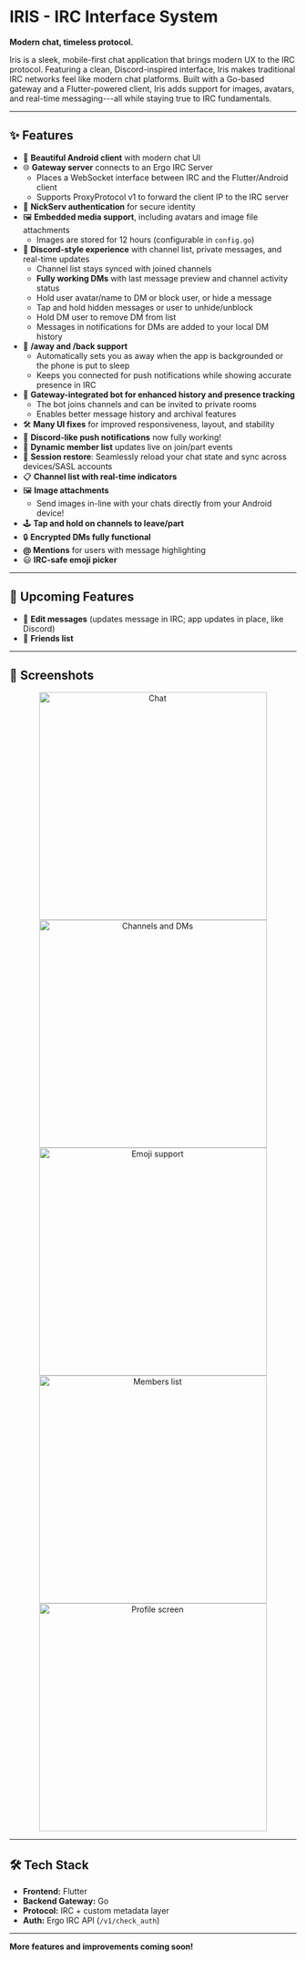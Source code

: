 # IRIS - IRC Interface System

**Modern chat, timeless protocol.**

Iris is a sleek, mobile-first chat application that brings modern UX to the IRC protocol. Featuring a clean, Discord-inspired interface, Iris makes traditional IRC networks feel like modern chat platforms. Built with a Go-based gateway and a Flutter-powered client, Iris adds support for images, avatars, and real-time messaging---all while staying true to IRC fundamentals.

---

✨ Features
----------

-   📱 **Beautiful Android client** with modern chat UI
-   🌐 **Gateway server** connects to an Ergo IRC Server
    -   Places a WebSocket interface between IRC and the Flutter/Android client
    -   Supports ProxyProtocol v1 to forward the client IP to the IRC server
-   🔐 **NickServ authentication** for secure identity
-   🖼️ **Embedded media support**, including avatars and image file attachments
    -   Images are stored for 12 hours (configurable in `config.go`)
-   💬 **Discord-style experience** with channel list, private messages, and real-time updates
    -   Channel list stays synced with joined channels
    -   **Fully working DMs** with last message preview and channel activity status
    -   Hold user avatar/name to DM or block user, or hide a message
    -   Tap and hold hidden messages or user to unhide/unblock
    -   Hold DM user to remove DM from list
    -   Messages in notifications for DMs are added to your local DM history
-   🌙 **/away and /back support**
    -   Automatically sets you as away when the app is backgrounded or the phone is put to sleep
    -   Keeps you connected for push notifications while showing accurate presence in IRC
-   📜 **Gateway-integrated bot for enhanced history and presence tracking**
    -   The bot joins channels and can be invited to private rooms
    -   Enables better message history and archival features
-   🛠️ **Many UI fixes** for improved responsiveness, layout, and stability
-   🔔 **Discord-like push notifications** now fully working!
-   👥 **Dynamic member list** updates live on join/part events
-   🔄 **Session restore**: Seamlessly reload your chat state and sync across devices/SASL accounts
-   📋 **Channel list with real-time indicators**
-   🖼️ **Image attachments**
    - Send images in-line with your chats directly from your Android device!
-   🕹️ **Tap and hold on channels to leave/part**
-   🔒 **Encrypted DMs fully functional**
-   **@ Mentions** for users with message highlighting
-   😃 **IRC-safe emoji picker**

---

## 🚧 Upcoming Features

-   📝 **Edit messages** (updates message in IRC; app updates in place, like Discord)
-   👫 **Friends list**

---

## 📸 Screenshots

<div align="center">

<img src="screenshots/chat.jpg" alt="Chat" width="400"/>
<img src="screenshots/channels_and_dms.jpg" alt="Channels and DMs" width="400"/>
<img src="screenshots/emoji.jpg" alt="Emoji support" width="400"/>
<img src="screenshots/members.jpg" alt="Members list" width="400"/>
<img src="screenshots/profile.jpg" alt="Profile screen" width="400"/>

</div>

---

## 🛠️ Tech Stack

- **Frontend:** Flutter
- **Backend Gateway:** Go
- **Protocol:** IRC + custom metadata layer
- **Auth:** Ergo IRC API (`/v1/check_auth`)

---

**More features and improvements coming soon!**